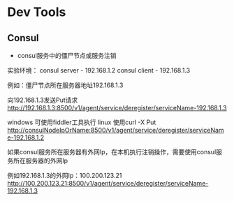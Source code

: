 # Dev Tools

## Consul

- consul服务中的僵尸节点或服务注销

实验环境：
consul server - 192.168.1.2
consul client - 192.168.1.3

例如：僵尸节点所在服务器地址192.168.1.3

向192.168.1.3发送Put请求
<http://192.168.1.3:8500/v1/agent/service/deregister/serviceName-192.168.1.3>

windows 可使用fiddler工具执行
linux 使用curl -X Put <http://consulNodeIpOrName:8500/v1/agent/service/deregister/serviceName-192.168.1.2>

如果consul服务所在服务器有外网Ip，在本机执行注销操作，需要使用consul服务所在服务器的外网Ip

例如192.168.1.3的外网Ip：100.200.123.21
<http://100.200.123.21:8500/v1/agent/service/deregister/serviceName-192.168.1.3>
